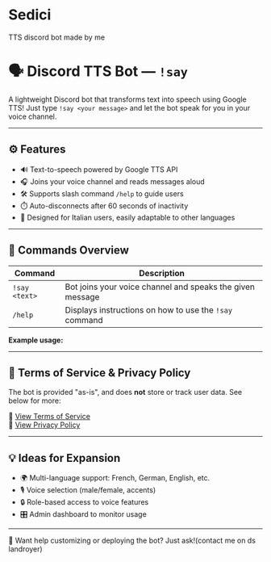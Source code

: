 # Sedici
TTS discord bot made by me
# 🗣️ Discord TTS Bot — `!say`

A lightweight Discord bot that transforms text into speech using Google TTS! Just type `!say <your message>` and let the bot speak for you in your voice channel.

---

## ⚙️ Features

- 🔊 Text-to-speech powered by Google TTS API  
- 🎧 Joins your voice channel and reads messages aloud  
- 🛠️ Supports slash command `/help` to guide users  
- ⏱️ Auto-disconnects after 60 seconds of inactivity  
- 🧠 Designed for Italian users, easily adaptable to other languages  

---

## 🚀 Commands Overview

| Command        | Description                                                                 |
|----------------|-----------------------------------------------------------------------------|
| `!say <text>`  | Bot joins your voice channel and speaks the given message                   |
| `/help`        | Displays instructions on how to use the `!say` command                      |

**Example usage:**


---

## 📜 Terms of Service & Privacy Policy

The bot is provided "as-is", and does **not** store or track user data. See below for more:

📄 [View Terms of Service](./terms.md)  
🔐 [View Privacy Policy](./privacy.md)

---

## 💡 Ideas for Expansion

- 🌍 Multi-language support: French, German, English, etc.  
- 🎙️ Voice selection (male/female, accents)  
- 🔒 Role-based access to voice features  
- 🎛️ Admin dashboard to monitor usage  

---

🎉 Want help customizing or deploying the bot? Just ask!(contact me on ds landroyer)
